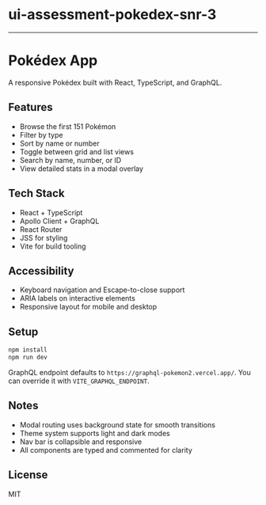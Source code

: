 # ui-assessment-pokedex-snr-3
-----------------------------
# Pokédex App

A responsive Pokédex built with React, TypeScript, and GraphQL.

## Features

- Browse the first 151 Pokémon
- Filter by type
- Sort by name or number
- Toggle between grid and list views
- Search by name, number, or ID
- View detailed stats in a modal overlay

## Tech Stack

- React + TypeScript
- Apollo Client + GraphQL
- React Router
- JSS for styling
- Vite for build tooling

## Accessibility

- Keyboard navigation and Escape-to-close support
- ARIA labels on interactive elements
- Responsive layout for mobile and desktop

## Setup

```bash
npm install
npm run dev
```

GraphQL endpoint defaults to `https://graphql-pokemon2.vercel.app/`. You can override it with `VITE_GRAPHQL_ENDPOINT`.

## Notes

- Modal routing uses background state for smooth transitions
- Theme system supports light and dark modes
- Nav bar is collapsible and responsive
- All components are typed and commented for clarity

## License

MIT

